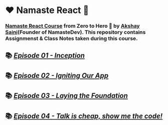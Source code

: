 # ❤️ Namaste React 🙏

### [Namaste React Course](https://learn.namastedev.com/courses/namaste-react-live) from Zero to Hero 🚀 by [Akshay Saini](https://www.linkedin.com/in/akshaymarch7/)(Founder of NamasteDev). This repository contains Assignmenst & Class Notes taken during this course.

## 📚 [_Episode 01 - Inception_](./Episode%2001%20-%20Inception/)

## 📚 [_Episode 02 - Igniting Our App_](./Episode%2002%20-%20Igniting%20Our%20App/)

## 📚 [_Episode 03 - Laying the Foundation_](./Episode%2003%20-%20Laying%20the%20Foundation/)

## 📚 [_Episode 04 - Talk is cheap, show me the code!_](./Episode%2004%20-%20Talk%20is%20cheap%2C%20show%20me%20the%20code!/)
